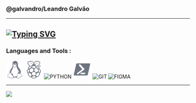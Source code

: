 ### **@galvandro**/**Leandro Galvão**

---

[![Typing SVG](https://readme-typing-svg.demolab.com?font=Jersey+15&size=30&pause=1000&color=8806CE&random=false&width=435&lines=%3E%3E%3E+Terrestrial+from+the+%22Milky+Way%22%7C;%3E%3E%3E+Evolving%2C+one+commit+at+a+time%7C)](https://git.io/typing-svg)
---

### Languages and Tools :
<div>
  <img src="https://github.com/danielcranney/profileme-dev/blob/main/public/icons/skills/linux-dark.svg" title="LINUX" alt="LINUX" height=48 width=48>
  <!--<img src="https://github.com/PapirusDevelopmentTeam/papirus-icon-theme/blob/master/Papirus/48x48/apps/androidstudio.svg" title="AS" alt="AS"/>&nbsp;-->
  <img src="https://github.com/danielcranney/profileme-dev/blob/main/public/icons/skills/raspberrypi-dark.svg" title="RASPBERRYPI" alt="RASPBERRYPI" height=48 width=48>
  <img src="https://github.com/danielcranney/profileme-dev/blob/main/public/icons/skills/python-dark.svg" title="PYTHON" alt="PYTHON" height=48 width=48>
  <!--<img src="https://github.com/devicons/devicon/blob/master/icons/kotlin/kotlin-original.svg" title="KOTLIN" alt="KOTLIN" height=48 width=48/>-->
  <img src="https://github.com/danielcranney/profileme-dev/blob/main/public/icons/skills/powershell-dark.svg" title="TERMINAL" alt="TERMINAL" height=50 width=50>
  <img src="https://github.com/danielcranney/profileme-dev/blob/main/public/icons/skills/git-dark.svg" title="GIT" alt="GIT" height=48 width=48>
  <!--<img src="https://github.com/PapirusDevelopmentTeam/papirus-icon-theme/blob/master/Papirus/48x48/apps/inkscape.svg" title="INKSCAPE" alt="INKSCAPE"/>&nbsp;-->
  <img src="https://github.com/danielcranney/profileme-dev/blob/main/public/icons/skills/figma-dark.svg" title="FIGMA" alt="FIGMA" height=43 width=43/>
</div>

---

<a href="https://github.com/galvandro/github-readme-stats">
  <img height=200 margin="auto" align="center" src="https://github-readme-stats.vercel.app/api?username=galvandro&show_icons=true&theme=midnight-purple&include_all_commits=true"/>
</a>
